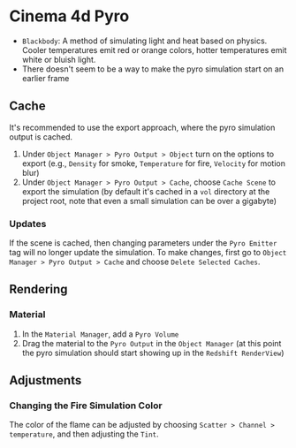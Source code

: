 # Cinema 4d Pyro

- `Blackbody`: A method of simulating light and heat based on physics. Cooler temperatures emit red or orange colors, hotter temperatures emit white or bluish light.
- There doesn't seem to be a way to make the pyro simulation start on an earlier frame

## Cache

It's recommended to use the export approach, where the pyro simulation output is cached.

1. Under `Object Manager > Pyro Output > Object` turn on the options to export (e.g., `Density` for smoke, `Temperature` for fire, `Velocity` for motion blur)
2. Under `Object Manager > Pyro Output > Cache`, choose `Cache Scene` to export the simulation (by default it's cached in a `vol` directory at the project root, note that even a small simulation can be over a gigabyte)

### Updates

If the scene is cached, then changing parameters under the `Pyro Emitter` tag will no longer update the simulation. To make changes, first go to `Object Manager > Pyro Output > Cache` and choose `Delete Selected Caches`.

## Rendering

### Material

1. In the `Material Manager`, add a `Pyro Volume`
2. Drag the material to the `Pyro Output` in the `Object Manager` (at this point the pyro simulation should start showing up in the `Redshift RenderView`)

## Adjustments

### Changing the Fire Simulation Color

The color of the flame can be adjusted by choosing `Scatter > Channel > temperature`, and then adjusting the `Tint`.
